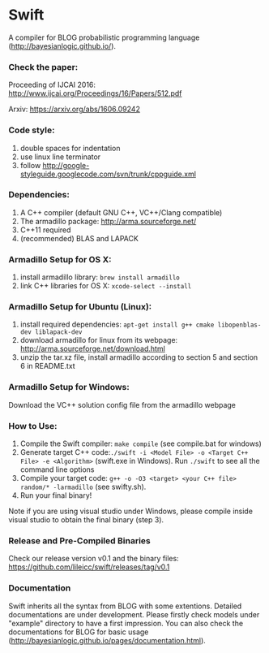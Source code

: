 # Swift
A compiler for BLOG probabilistic programming language (http://bayesianlogic.github.io/).

### Check the paper: 
Proceeding of IJCAI 2016: http://www.ijcai.org/Proceedings/16/Papers/512.pdf

Arxiv: https://arxiv.org/abs/1606.09242

### Code style:

1.  double spaces for indentation
2.  use linux line terminator
3.  follow http://google-styleguide.googlecode.com/svn/trunk/cppguide.xml

### Dependencies:
1. A C++ compiler (default GNU C++, VC++/Clang compatible)
2. The armadillo package: http://arma.sourceforge.net/
3. C++11 required
4. (recommended) BLAS and LAPACK

### Armadillo Setup for OS X:
1. install armadillo library: ```brew install armadillo```
2. link C++ libraries for OS X: ```xcode-select --install```

### Armadillo Setup for Ubuntu (Linux):
1. install required dependencies: ```apt-get install g++ cmake libopenblas-dev liblapack-dev```
2. download armadillo for linux from its webpage: http://arma.sourceforge.net/download.html
3. unzip the tar.xz file, install armadillo according to section 5 and section 6 in README.txt

### Armadillo Setup for Windows:
Download the VC++ solution config file from the armadillo webpage

### How to Use:
1. Compile the Swift compiler: ```make compile``` (see compile.bat for windows)
2. Generate target C++ code:```./swift -i <Model File> -o <Target C++ File> -e <Algorithm>``` (swift.exe in Windows). Run ```./swift``` to see all the command line options
3. Compile your target code: ```g++ -o -O3 <target> <your C++ file> random/* -larmadillo``` (see swifty.sh). 
4. Run your final binary!

Note if you are using visual studio under Windows, please compile inside visual studio to obtain the final binary (step 3).

### Release and Pre-Compiled Binaries
Check our release version v0.1 and the binary files: https://github.com/lileicc/swift/releases/tag/v0.1

### Documentation
Swift inherits all the syntax from BLOG with some extentions. Detailed documentations are under development. Please firstly check models under "example" directory to have a first impression. You can also check the documentations for BLOG for basic usage (http://bayesianlogic.github.io/pages/documentation.html).
